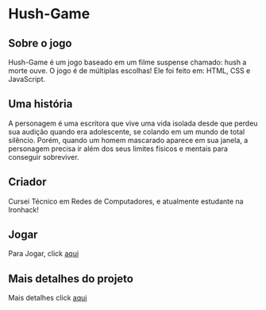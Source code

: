 # Hush-Game

## Sobre o jogo

Hush-Game é um jogo baseado em um filme suspense chamado: hush a morte ouve. O jogo é de múltiplas escolhas! Ele foi feito em: HTML, CSS e JavaScript.

## Uma história

A personagem é uma escritora que vive uma vida isolada desde que perdeu sua audição quando era adolescente, se colando em um mundo de total silêncio. Porém, quando um homem mascarado aparece em sua janela, a personagem precisa ir além dos seus limites físicos e mentais para conseguir sobreviver.


## Criador

Cursei Técnico em Redes de Computadores, e atualmente estudante na Ironhack!

## Jogar

Para Jogar, click [aqui](https://rafa-alves-15.github.io/Hush-Game/)

## Mais detalhes do projeto

Mais detalhes click [aqui](https://docs.google.com/presentation/d/1JUL4fYRymrwd0aSSvIkOViE6D-WcoqgeGNPRLgMkLtc/edit?usp=sharing)

